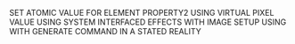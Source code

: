 SET ATOMIC VALUE FOR ELEMENT PROPERTY2 USING VIRTUAL PIXEL VALUE USING SYSTEM INTERFACED EFFECTS WITH IMAGE SETUP USING WITH GENERATE COMMAND IN A STATED REALITY
